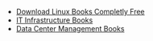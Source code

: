- [Download Linux Books Completly Free](https://drive.google.com/folderview?id=0ByWO0aO1eI_MN1BEd3VNRUZENkU)
- [IT Infrastructure Books](https://arkit-in.tradepub.com/category/information-technology-it-infrastructure/1088/)
- [Data Center Management Books](https://arkit-in.tradepub.com/category/information-technology-infrastructure-data-center/691/)
